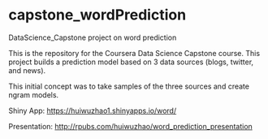 # capstone_wordPrediction

DataScience_Capstone project on word prediction

This is the repository for the Coursera Data Science Capstone course. This project builds
a prediction model based on 3 data sources (blogs, twitter, and news).

This initial concept was to take samples of the three sources and create ngram models.



Shiny App: https://huiwuzhao1.shinyapps.io/word/

Presentation: http://rpubs.com/huiwuzhao/word_prediction_presentation
